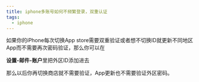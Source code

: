 ```yaml
---
title: iphone多账号如何不频繁登录，双重认证
tags:
  - iphone
---
```

如果你的iPhone每次切换App store需要双重验证或者想不切换ID就更新不同地区App而不需要再次密码验证，那么你可以在  

**设置-邮件-账户**里把外区ID添加进去    

那么以后你再切换商店就不需要验证，App更新也不需要验证外区密码。